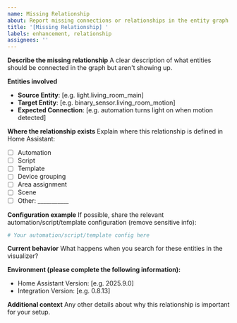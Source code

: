 ```yaml
---
name: Missing Relationship
about: Report missing connections or relationships in the entity graph
title: '[Missing Relationship] '
labels: enhancement, relationship
assignees: ''
---
```


**Describe the missing relationship**
A clear description of what entities should be connected in the graph but aren't showing up.

**Entities involved**
- **Source Entity**: [e.g. light.living_room_main]
- **Target Entity**: [e.g. binary_sensor.living_room_motion] 
- **Expected Connection**: [e.g. automation turns light on when motion detected]

**Where the relationship exists**
Explain where this relationship is defined in Home Assistant:
- [ ] Automation
- [ ] Script  
- [ ] Template
- [ ] Device grouping
- [ ] Area assignment
- [ ] Scene
- [ ] Other: ___________

**Configuration example**
If possible, share the relevant automation/script/template configuration (remove sensitive info):
```yaml
# Your automation/script/template config here
```

**Current behavior**
What happens when you search for these entities in the visualizer?

**Environment (please complete the following information):**
 - Home Assistant Version: [e.g. 2025.9.0]
 - Integration Version: [e.g. 0.8.13]

**Additional context**
Any other details about why this relationship is important for your setup.